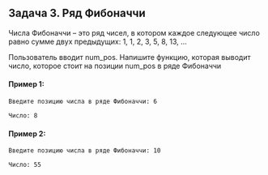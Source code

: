 ## Задача 3. Ряд Фибоначчи
Числа Фибоначчи – это ряд чисел, в котором каждое следующее число равно сумме двух предыдущих: 1, 1, 2, 3, 5, 8, 13, …

Пользователь вводит num_pos. Напишите функцию, которая выводит число, которое стоит на позиции num_pos в ряде Фибоначчи

#### Пример 1:
````
Введите позицию числа в ряде Фибоначчи: 6

Число: 8
````

#### Пример 2:
````
Введите позицию числа в ряде Фибоначчи: 10

Число: 55
````
